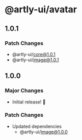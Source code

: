 # @artly-ui/avatar

## 1.0.1

### Patch Changes

- @artly-ui/core@1.0.1
- @artly-ui/image@1.0.1

## 1.0.0

### Major Changes

- Initial release! 🎉

### Patch Changes

- Updated dependencies
  - @artly-ui/image@1.0.0
